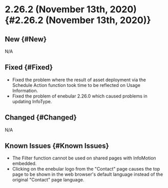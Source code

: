 # 2.26.2 (November 13th, 2020) {#2.26.2 (November 13th, 2020)}

## New {#New}

N/A

## Fixed {#Fixed}

- Fixed the problem where the result of asset deployment via the Schedule Action function took time to be reflected on Usage Information.
- Fixed the problem of enebular 2.26.0 which caused problems in updating InfoType. 

## Changed {#Changed}

N/A

## Known Issues {#Known Issues}

- The Filter function cannot be used on shared pages with InfoMotion embedded.
- Clicking on the enebular logo from the "Contact" page causes the top page to be shown in the web browser's default language instead of the original "Contact" page language.